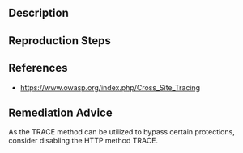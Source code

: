 ## Description


## Reproduction Steps


## References

- https://www.owasp.org/index.php/Cross_Site_Tracing


## Remediation Advice

As the TRACE method can be utilized to bypass certain protections, consider disabling the HTTP method TRACE.
